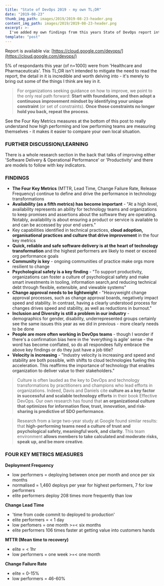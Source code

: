 ```yaml
---
title: "State of DevOps 2019 - my own TL;DR"
date: "2019-08-23"
thumb_img_path: images/2019/2019-08-23-header.png
content_img_path: images/2019/2019-08-23-header.png
excerpt: >-
  I've added my own findings from this years State of DevOps report into an article.  I'd encourage you to read the report, and discuss with your teams - there are some great models at the end of the report focussing on the key building blocks to high performance and it could easily provide a great launch pad towards the improvement discussions that teams would be able to have in this space.
template: "post"
---
```


Report is available via: [https://cloud.google.com/devops/](https://cloud.google.com/devops/)

 5% of respondants this year (of n=1000) were from 'Healthcare and Pharmaceuticals'. This TL;DR isn't intended to mitigate the need to read the report, the detail in it is incredible and worth delving into - it's merely to bring out some of the things I think are key in it.

> For organizations seeking guidance on how to improve, we point to the only real path forward: **Start with foundations, and then adopt a continuous improvement mindset by identifying your unique constraint** (or set of constraints). **Once those constraints no longer hold you back, repeat the process**.

See the Four Key Metrics measures at the bottom of this post to really understand how high performing and low performing teams are measuring themselves - it makes it easier to compare your own local situation.

### FURTHER DISCUSSION/LEARNING

There is a whole research section in the back that talks of improving either 'Software Delivery & Operational Performance' or 'Productivity' and there are models to follow with key indicators.

### FINDINGS

*   **The Four Key Metrics** (MTTR, Lead Time, Change Failure Rate, Release Frequency) continue to define and drive the performance in technology transformations
*   **Availability (as a fifth metrics) has become important** \- "At a high level, availability represents an ability for technology teams and organizations to keep promises and assertions about the software they are operating. Notably, availability is about ensuring a product or service is available to and can be accessed by your end users."
*   Key capabilities identified in technical practices, **cloud adoption, organisational practices and culture that drive improvement** in the four key metrics
*   **Quick, reliable and safe software delivery is at the heart of technology transformation** and the highest performers are likely to meet or exceed org performance goals
*   **Community is key** \- ongoing communities of practice make orgs more resilient to change
*   **Psychological safety is a key finding** - "To support productivity, organizations can foster a culture of psychological safety and make smart investments in tooling, information search,and reducing technical debt through flexible, extensible, and viewable systems"
*   **Change approval needs to be lightweight** - "Heavyweight change approval processes, such as change approval boards, negatively impact speed and stability. In contrast, having a clearly understood process for changes drives speed and stability, as well as reductions in burnout."
*   **Inclusion and Diversity is still a problem in our industry** - demographics for gender, disability, underrepresented groups certainly see the same issues this year as we did in previous - more clearly needs to be done
*   **People are more often working in DevOps teams** - though I wonder if there's a confirmation bias here in the 'everything is agile' sense - the word has become conflated, so do all respondees fully embrace the above key findings or do they just have a job title?
*   **Velocity is increasing** - "Industry velocity is increasing and speed and stability are both possible, with shifts to cloud technologies fueling this acceleration. This reaffirms the importance of technology that enables organization to deliver value to their stakeholders."

> Culture is often lauded as the key to DevOps and technology transformations by practitioners and champions who lead efforts in organizations. Indeed, Davis and Daniels cite **culture as a key factor in successful and scalable technology efforts** in their book Effective DevOps. Our own research has found that **an organizational culture that optimizes for information flow, trust, innovation, and risk-sharing is predictive of SDO performance**.

> Research from a large two-year study at Google found similar results: that **high-performing teams need a culture of trust and psychological safety, meaningful work, and clarity**. This team environment **allows members to take calculated and moderate risks, speak up, and be more creative**.

### FOUR KEY METRICS MEASURES

**Deployment Frequency**

*   low performers = deploying between once per month and once per six months
*   normalised = 1,460 deploys per year for highest performers, 7 for low performers
*   elite performers deploy 208 times more frequently than low

**Change Lead Time**

*   'time from code commit to deployed to production'
*   elite performers = < 1 day
*   low perfomers = one month >=< six months
*   elite performers 106 times faster at getting value into customers hands

**MTTR (Mean time to recovery)**

*   elite = < 1hr
*   low performers = one week >=< one month

**Change Failure Rate**

*   elite = 0-15%
*   low performers = 46-60%